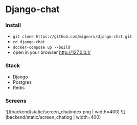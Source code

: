# Django-chat

### Install
- `git clone https://github.com/migenru/django-chat.git`
- `cd django-chat`
- `docker-compose up --build`
- open in your browser http://127.0.0.1/

### Stack
- Django
- Postgres
- Redis

### Screens
![](backend/static/screen_chatindex.png | width=400)
![](backend/static/screen_chatlog | width=400)
